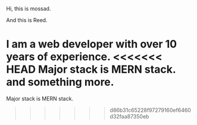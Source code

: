 Hi, this is mossad.

And this is Reed.

I am a web developer with over 10 years of experience.
<<<<<<< HEAD
Major stack is MERN stack. and something more.
=======
Major stack is MERN stack.
>>>>>>> d86b31c65228f97279160ef6460d32faa87350eb
